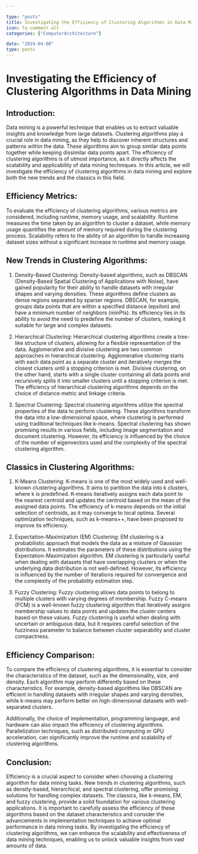 ```yaml
---

type: "posts"
title: Investigating the Efficiency of Clustering Algorithms in Data Mining
icon: fa-comment-alt
categories: ["ComputerArchitecture"]

date: "2019-04-08"
type: posts
---
```





# Investigating the Efficiency of Clustering Algorithms in Data Mining

## Introduction:

Data mining is a powerful technique that enables us to extract valuable insights and knowledge from large datasets. Clustering algorithms play a crucial role in data mining, as they help to discover inherent structures and patterns within the data. These algorithms aim to group similar data points together while keeping dissimilar data points apart. The efficiency of clustering algorithms is of utmost importance, as it directly affects the scalability and applicability of data mining techniques. In this article, we will investigate the efficiency of clustering algorithms in data mining and explore both the new trends and the classics in this field.

## Efficiency Metrics:

To evaluate the efficiency of clustering algorithms, various metrics are considered, including runtime, memory usage, and scalability. Runtime measures the time taken by an algorithm to cluster a dataset, while memory usage quantifies the amount of memory required during the clustering process. Scalability refers to the ability of an algorithm to handle increasing dataset sizes without a significant increase in runtime and memory usage.

## New Trends in Clustering Algorithms:

1. Density-Based Clustering: Density-based algorithms, such as DBSCAN (Density-Based Spatial Clustering of Applications with Noise), have gained popularity for their ability to handle datasets with irregular shapes and varying densities. These algorithms define clusters as dense regions separated by sparser regions. DBSCAN, for example, groups data points that are within a specified distance (epsilon) and have a minimum number of neighbors (minPts). Its efficiency lies in its ability to avoid the need to predefine the number of clusters, making it suitable for large and complex datasets.

2. Hierarchical Clustering: Hierarchical clustering algorithms create a tree-like structure of clusters, allowing for a flexible representation of the data. Agglomerative and divisive clustering are two common approaches in hierarchical clustering. Agglomerative clustering starts with each data point as a separate cluster and iteratively merges the closest clusters until a stopping criterion is met. Divisive clustering, on the other hand, starts with a single cluster containing all data points and recursively splits it into smaller clusters until a stopping criterion is met. The efficiency of hierarchical clustering algorithms depends on the choice of distance metric and linkage criteria.

3. Spectral Clustering: Spectral clustering algorithms utilize the spectral properties of the data to perform clustering. These algorithms transform the data into a low-dimensional space, where clustering is performed using traditional techniques like k-means. Spectral clustering has shown promising results in various fields, including image segmentation and document clustering. However, its efficiency is influenced by the choice of the number of eigenvectors used and the complexity of the spectral clustering algorithm.

## Classics in Clustering Algorithms:

1. K-Means Clustering: K-means is one of the most widely used and well-known clustering algorithms. It aims to partition the data into k clusters, where k is predefined. K-means iteratively assigns each data point to the nearest centroid and updates the centroid based on the mean of the assigned data points. The efficiency of k-means depends on the initial selection of centroids, as it may converge to local optima. Several optimization techniques, such as k-means++, have been proposed to improve its efficiency.

2. Expectation-Maximization (EM) Clustering: EM clustering is a probabilistic approach that models the data as a mixture of Gaussian distributions. It estimates the parameters of these distributions using the Expectation-Maximization algorithm. EM clustering is particularly useful when dealing with datasets that have overlapping clusters or when the underlying data distribution is not well-defined. However, its efficiency is influenced by the number of iterations required for convergence and the complexity of the probability estimation step.

3. Fuzzy Clustering: Fuzzy clustering allows data points to belong to multiple clusters with varying degrees of membership. Fuzzy C-means (FCM) is a well-known fuzzy clustering algorithm that iteratively assigns membership values to data points and updates the cluster centers based on these values. Fuzzy clustering is useful when dealing with uncertain or ambiguous data, but it requires careful selection of the fuzziness parameter to balance between cluster separability and cluster compactness.

## Efficiency Comparison:

To compare the efficiency of clustering algorithms, it is essential to consider the characteristics of the dataset, such as the dimensionality, size, and density. Each algorithm may perform differently based on these characteristics. For example, density-based algorithms like DBSCAN are efficient in handling datasets with irregular shapes and varying densities, while k-means may perform better on high-dimensional datasets with well-separated clusters.

Additionally, the choice of implementation, programming language, and hardware can also impact the efficiency of clustering algorithms. Parallelization techniques, such as distributed computing or GPU acceleration, can significantly improve the runtime and scalability of clustering algorithms.

## Conclusion:

Efficiency is a crucial aspect to consider when choosing a clustering algorithm for data mining tasks. New trends in clustering algorithms, such as density-based, hierarchical, and spectral clustering, offer promising solutions for handling complex datasets. The classics, like k-means, EM, and fuzzy clustering, provide a solid foundation for various clustering applications. It is important to carefully assess the efficiency of these algorithms based on the dataset characteristics and consider the advancements in implementation techniques to achieve optimal performance in data mining tasks. By investigating the efficiency of clustering algorithms, we can enhance the scalability and effectiveness of data mining techniques, enabling us to unlock valuable insights from vast amounts of data.